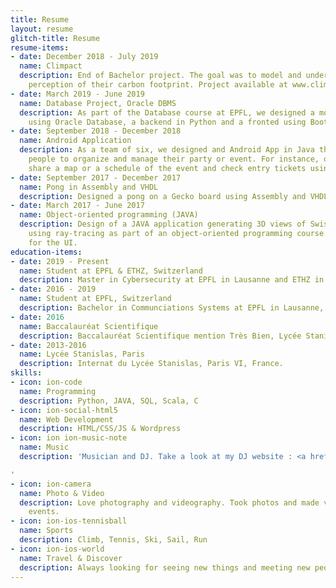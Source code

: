 ```yaml
---
title: Resume
layout: resume
glitch-title: Resume
resume-items:
- date: December 2018 - July 2019
  name: Climpact
  description: End of Bachelor project. The goal was to model and understand people’s
    perception of their carbon footprint. Project available at www.climpact.ch
- date: March 2019 - June 2019
  name: Database Project, Oracle DBMS
  description: As part of the Database course at EPFL, we designed a mock AirBnB website
    using Oracle Database, a backend in Python and a fronted using Bootstrap.
- date: September 2018 - December 2018
  name: Android Application
  description: As a team of six, we designed and Android App in Java that enables
    people to organize and manage their party or event. For instance, organizers can
    share a map or a schedule of the event and check entry tickets using the app.
- date: September 2017 - December 2017
  name: Pong in Assembly and VHDL
  description: Designed a pong on a Gecko board using Assembly and VHDL.
- date: March 2017 - June 2017
  name: Object-oriented programming (JAVA)
  description: Design of a JAVA application generating 3D views of Swiss mountains
    using ray-tracing as part of an object-oriented programming course. We used JavaFX
    for the UI.
education-items:
- date: 2019 - Present
  name: Student at EPFL & ETHZ, Switzerland
  description: Master in Cybersecurity at EPFL in Lausanne and ETHZ in Zurich, Switzerland.
- date: 2016 - 2019
  name: Student at EPFL, Switzerland
  description: Bachelor in Communciations Systems at EPFL in Lausanne, Switzerland.
- date: 2016
  name: Baccalauréat Scientifique
  description: Baccalauréat Scientifique mention Très Bien, Lycée Stanislas, Paris.
- date: 2013-2016
  name: Lycée Stanislas, Paris
  description: Internat du Lycée Stanislas, Paris VI, France.
skills:
- icon: ion-code
  name: Programming
  description: Python, JAVA, SQL, Scala, C
- icon: ion-social-html5
  name: Web Development
  description: HTML/CSS/JS & Wordpress
- icon: ion ion-music-note
  name: Music
  description: 'Musician and DJ. Take a look at my DJ website : <a href="http://www.vommusic.fr">vommusic.fr<a>

'
- icon: ion-camera
  name: Photo & Video
  description: Love photography and videography. Took photos and made videos for various
    events.
- icon: ion-ios-tennisball
  name: Sports
  description: Climb, Tennis, Ski, Sail, Run
- icon: ion-ios-world
  name: Travel & Discover
  description: Always looking for seeing new things and meeting new people.
---
```


